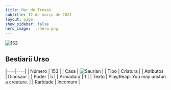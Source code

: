 ```yaml
---
title: Mar de Trevas
subtitle: 12 de março de 2021
layout: page
show_sidebar: false
hero_image: ../hero.png
---
```


![153](https://cdn.keyforgegame.com/media/card_front/pt/496_153_76JC435J255H_pt.png)

## Bestiarii Urso

|----|----|
| Número | 153 |
| Casa | ![Saurian](https://archonarcana.com/images/thumb/9/9e/Saurian_P.png/22px-Saurian_P.png "Sauro") |
| Tipo | Criatura |
| Atributos | Dinosaur |
| Poder | 5 |
| Armadura | 1 |
| Texto | Play/Reap: You may unstun a creature. |
| Raridade | Incomum |
